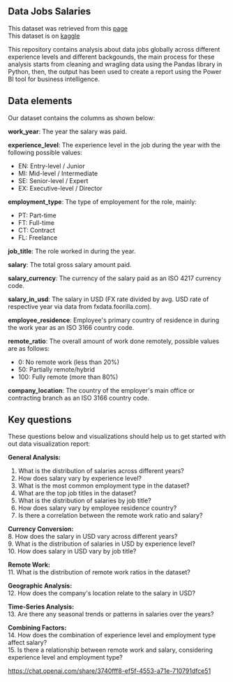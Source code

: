 ## Data Jobs Salaries

This dataset was retrieved from this [page](https://ai-jobs.net/salaries/download/)</br>
This dataset is on [kaggle](https://www.kaggle.com/datasets/lorenzovzquez/data-jobs-salaries)

This repository contains analysis about data jobs globally across different experience levels and different backgounds, the main process for these analysis starts from cleaning and wragling data using the Pandas library in Python, then, the output has been used to create a report using the Power BI tool for business intelligence.


## Data elements

Our dataset contains the columns as shown below:

**work_year**: The year the salary was paid.

**experience_level**: The experience level in the job during the year with the following possible values:
 - EN: Entry-level / Junior 
 - MI: Mid-level / Intermediate 
 - SE: Senior-level / Expert 
 - EX: Executive-level / Director

**employment_type**: The type of employement for the role, mainly: 
- PT: Part-time 
- FT: Full-time 
- CT: Contract 
- FL: Freelance

**job_title**: The role worked in during the year.

**salary**: The total gross salary amount paid.

**salary_currency**: The currency of the salary paid as an ISO 4217 currency code.

**salary_in_usd**: The salary in USD (FX rate divided by avg. USD rate of respective year via data from fxdata.foorilla.com).

**employee_residence**: Employee's primary country of residence in during the work year as an ISO 3166 country code.

**remote_ratio**: The overall amount of work done remotely, possible values are as follows: 
- 0: No remote work (less than 20%) 
- 50: Partially remote/hybrid 
- 100: Fully remote (more than 80%)

**company_location**: The country of the employer's main office or contracting branch as an ISO 3166 country code.

## Key questions

These questions below and visualizations should help us to get started with out data visualization report:

**General Analysis:**</br>
   1. What is the distribution of salaries across different years?</br>
   2. How does salary vary by experience level?</br>
   3. What is the most common employment type in the dataset?</br>
   4. What are the top job titles in the dataset?</br>
   5. What is the distribution of salaries by job title?</br>
   6. How does salary vary by employee residence country?</br>
   7. Is there a correlation between the remote work ratio and salary?</br>

**Currency Conversion:**</br>
   8. How does the salary in USD vary across different years?</br>
   9. What is the distribution of salaries in USD by experience level?</br>
   10. How does salary in USD vary by job title?</br>

**Remote Work:**</br>
   11. What is the distribution of remote work ratios in the dataset?</br>

**Geographic Analysis:**</br>
   12. How does the company's location relate to the salary in USD?</br>

**Time-Series Analysis:**</br>
   13. Are there any seasonal trends or patterns in salaries over the years?</br>

**Combining Factors:**</br>
   14. How does the combination of experience level and employment type affect salary?</br>
   15. Is there a relationship between remote work and salary, considering experience level and employment type?</br>



https://chat.openai.com/share/3740fff8-ef5f-4553-a71e-710791dfce51